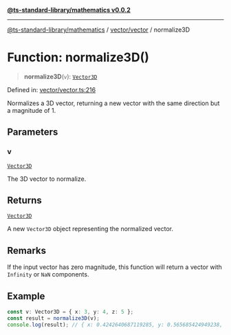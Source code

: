[**@ts-standard-library/mathematics v0.0.2**](../../../README.md)

***

[@ts-standard-library/mathematics](../../../README.md) / [vector/vector](../README.md) / normalize3D

# Function: normalize3D()

> **normalize3D**(`v`): [`Vector3D`](../type-aliases/Vector3D.md)

Defined in: [vector/vector.ts:216](https://github.com/gabaudette/ts-stdlib/blob/725aff52e6f28b9942b278b955914b3ace9f325c/packages/mathematics/src/vector/vector.ts#L216)

Normalizes a 3D vector, returning a new vector with the same direction but a magnitude of 1.

## Parameters

### v

[`Vector3D`](../type-aliases/Vector3D.md)

The 3D vector to normalize.

## Returns

[`Vector3D`](../type-aliases/Vector3D.md)

A new `Vector3D` object representing the normalized vector.

## Remarks

If the input vector has zero magnitude, this function will return a vector with `Infinity` or `NaN` components.

## Example

```ts
const v: Vector3D = { x: 3, y: 4, z: 5 };
const result = normalize3D(v);
console.log(result); // { x: 0.4242640687119285, y: 0.565685424949238, z: 0.7071067811865475 }
```
